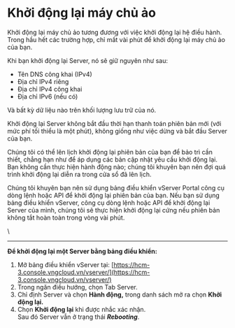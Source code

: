 # Khởi động lại máy chủ ảo

Khởi động lại máy chủ ảo tương đương với việc khởi động lại hệ điều hành. Trong hầu hết các trường hợp, chỉ mất vài phút để khởi động lại máy chủ ảo của bạn.

Khi bạn khởi động lại Server, nó sẽ giữ nguyên như sau:

* Tên DNS công khai (IPv4)
* Địa chỉ IPv4 riêng
* Địa chỉ IPv4 công khai
* Địa chỉ IPv6 (nếu có)

Và bất kỳ dữ liệu nào trên khối lượng lưu trữ của nó.

Khởi động lại Server không bắt đầu thời hạn thanh toán phiên bản mới (với mức phí tối thiểu là một phút), không giống như việc dừng và bắt đầu Server của bạn.

Chúng tôi có thể lên lịch khởi động lại phiên bản của bạn để bảo trì cần thiết, chẳng hạn như để áp dụng các bản cập nhật yêu cầu khởi động lại. Bạn không cần thực hiện hành động nào; chúng tôi khuyên bạn nên đợi quá trình khởi động lại diễn ra trong cửa sổ đã lên lịch.&#x20;

Chúng tôi khuyên bạn nên sử dụng bảng điều khiển vServer Portal công cụ dòng lệnh hoặc API để khởi động lại phiên bản của bạn. Nếu bạn sử dụng bảng điều khiển vServer, công cụ dòng lệnh hoặc API để khởi động lại Server của mình, chúng tôi sẽ thực hiện khởi động lại cứng nếu phiên bản không tắt hoàn toàn trong vòng vài phút.

\


***

**Để khởi động lại một Server bằng bảng điều khiển:**

1. Mở bảng điều khiển vServer tại: [https://hcm-3.console.vngcloud.vn/vserver/](https://hcm-3.console.vngcloud.vn/vserver/)
2. Trong ngăn điều hướng, chọn Tab Server.
3. Chỉ định Server và chọn **Hành động,** trong danh sách mở ra chọn **Khởi động lại.**
4. Chọn **Khởi động lại** khi được nhắc xác nhận.\
   Sau đó Server vẫn ở trạng thái _**Rebooting**_.

